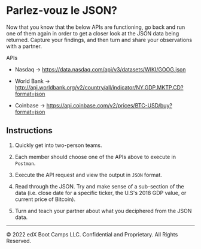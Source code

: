# Parlez-vouz le JSON?

Now that you know that the below APIs are functioning, go back and run one of them again in order to get a closer look at the JSON data being returned. Capture your findings, and then turn and share your observations with a partner.

APIs

* Nasdaq -> https://data.nasdaq.com/api/v3/datasets/WIKI/GOOG.json

* World Bank -> http://api.worldbank.org/v2/country/all/indicator/NY.GDP.MKTP.CD?format=json

* Coinbase -> https://api.coinbase.com/v2/prices/BTC-USD/buy?format=json

## Instructions

1. Quickly get into two-person teams.

2. Each member should choose one of the APIs above to execute in `Postman`.

3. Execute the API request and view the output in `JSON` format.

4. Read through the JSON. Try and make sense of a sub-section of the data (i.e. close date for a specific ticker, the U.S's 2018 GDP value, or current price of Bitcoin).

5. Turn and teach your partner about what you deciphered from the JSON data.

---

© 2022 edX Boot Camps LLC. Confidential and Proprietary. All Rights Reserved.

